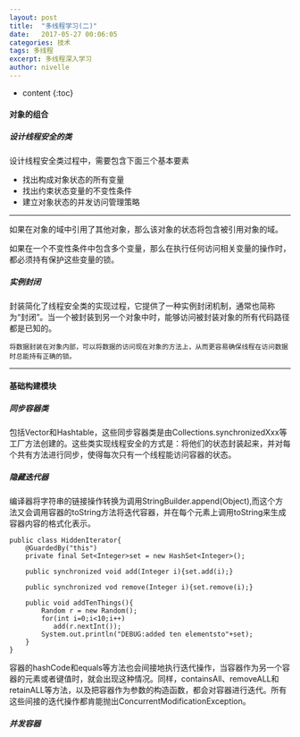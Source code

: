 ```yaml
---
layout: post
title:  "多线程学习(二)"
date:   2017-05-27 00:06:05
categories: 技术
tags: 多线程
excerpt: 多线程深入学习
author: nivelle
---
```


* content
{:toc}

#### 对象的组合

#####  设计线程安全的类

设计线程安全类过程中，需要包含下面三个基本要素

- 找出构成对象状态的所有变量
- 找出约束状态变量的不变性条件
- 建立对象状态的并发访问管理策略

** **

如果在对象的域中引用了其他对象，那么该对象的状态将包含被引用对象的域。

如果在一个不变性条件中包含多个变量，那么在执行任何访问相关变量的操作时，都必须持有保护这些变量的锁。

#####  实例封闭

封装简化了线程安全类的实现过程，它提供了一种实例封闭机制，通常也简称为“封闭”。当一个被封装到另一个对象中时，能够访问被封装对象的所有代码路径都是已知的。

```
将数据封装在对象内部，可以将数据的访问现在对象的方法上，从而更容易确保线程在访问数据时总能持有正确的锁。

```

---
#### 基础构建模块

##### 同步容器类

包括Vector和Hashtable，这些同步容器类是由Collections.synchronizedXxx等工厂方法创建的。这些类实现线程安全的方式是：将他们的状态封装起来，并对每个共有方法进行同步，使得每次只有一个线程能访问容器的状态。

##### 隐藏迭代器

编译器将字符串的链接操作转换为调用StringBuilder.append(Object),而这个方法又会调用容器的toString方法将迭代容器，并在每个元素上调用toString来生成容器内容的格式化表示。

```
public class HiddenIterator{
    @GuardedBy("this")
    private final Set<Integer>set = new HashSet<Integer>();
    
    public synchronized void add(Integer i){set.add(i);}
    
    public synchronized vod remove(Integer i){set.remove(i);}
    
    public void addTenThings(){
        Random r = new Random();
        for(int i=0;i<10;i++)
           add(r.nextInt());
        System.out.println("DEBUG:added ten elementsto"+set);
    }
}

```

容器的hashCode和equals等方法也会间接地执行迭代操作，当容器作为另一个容器的元素或者键值时，就会出现这种情况。同样，containsAll、removeALL和retainALL等方法，以及把容器作为参数的构造函数，都会对容器进行迭代。所有这些间接的迭代操作都肯能抛出ConcurrentModificationException。


#####  并发容器













